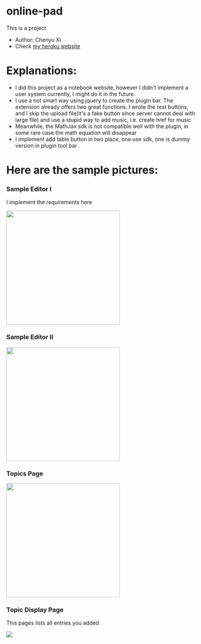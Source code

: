 # online-pad
This is a project
- Author: Chenyu Xi
- Check <a href="https://dry-mountain-33107.herokuapp.com/">my heroku website</a>

# Explanations:
- I did this project as a notebook website, however I didn't implement a user system currently, I might do it in the future.
- I use a not smart way using jquery to create the plugin bar. 
The extension already offers two great functions. I wrote the rest buttons, and I skip the upload file(it's a fake button since server cannot deal with large file) and use a stupid way to add music, 
i.e. create href for music
- Meanwhile, the MathJax sdk is not compatible well with the plugin, in some rare case the math equation will disappear
- I implement add table button in two place, one use sdk, one is dummy version in plugin tool bar

# Here are the sample pictures:
### Sample Editor I
I implement the requirements here

<img src="https://github.com/XiplusChenyu/online-pad/blob/master/git-pictures/PadPage.png" height=300>

### Sample Editor II
<img src="https://github.com/XiplusChenyu/online-pad/blob/master/git-pictures/Plugbar.png" height=300>

### Topics Page
<img src="https://github.com/XiplusChenyu/online-pad/blob/master/git-pictures/TopicsPage.png" height=300>

### Topic Display Page
This pages lists all entries you added

<img src="https://github.com/XiplusChenyu/online-pad/blob/master/git-pictures/math.png" weight=200>
